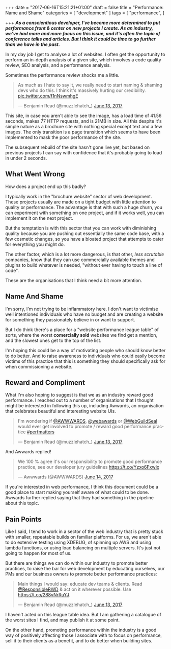 +++
date = "2017-06-16T15:21:21+01:00"
draft = false
title = "Performance: Name and Shame"
categories = [
  "development"
]
tags = [ 
    "performance", 
]

+++
***As a conscientious developer, I've become more determined to put performance front & center on new projects I create. As an industry, we've had more and more focus on this issue, and it's often the topic of conference talks and articles. But I think it could be time to go further than we have in the past.***

In my day job I get to analyse a lot of websites. I often get the opportunity to perform an in-depth analysis of a given site, which involves a code quality review, SEO analysis, and a performance analysis.

Sometimes the performance review shocks me a little.

<blockquote class="twitter-tweet" data-lang="en"><p lang="en" dir="ltr">As much as I hate to say it, we really need to start naming &amp; shaming devs who do this. I think it&#39;s massively hurting our credibility. <a href="https://t.co/f1nNswmhgE">pic.twitter.com/f1nNswmhgE</a></p>&mdash; Benjamin Read (@muzzlehatch_) <a href="https://twitter.com/muzzlehatch_/status/874593109052723201">June 13, 2017</a></blockquote> <script async src="//platform.twitter.com/widgets.js" charset="utf-8"></script>

This site, in case you aren't able to see the image, has a load time of 41.56 seconds, makes 77 HTTP requests,  and is 21MB in size. All this despite it's simple nature as a brochure site with nothing special except text and a few images. The only transition is a page transition which seems to have been implemented to mask the poor performance of the site.

The subsequent rebuild of the site hasn't gone live yet, but based on previous projects I can say with confidence that it's probably going to load in under 2 seconds.

## What Went Wrong

How does a project end up this badly?

I typically work in the "brochure website" sector of web development. These projects usually are made on a tight budget with little attention to quality or performance. The advantage is that with such a huge churn, you can experiment with something on one project, and if it works well, you can implement it on the next project.

But the temptation is with this sector that you can work with diminishing quality because you are pushing out essentially the same code base, with a few cosmetic changes, so you have a bloated project that attempts to cater for everything you might do.

The other factor, which is a lot more dangerous, is that other, _less scrutable_ companies, know that they can use commercially available themes and plugins to build whatever is needed, "without ever having to touch a line of code".

These are the organisations that I think need a bit more attention.

## Name And Shame

I'm sorry, I'm not trying to be inflammatory here. I don't want to victimise well intentioned individuals who have no budget and are creating a website for something they passionately believe in or want to support.

But I do think there's a place for a "website performance league table" of sorts, where the worst **comercially sold** websites we find get a mention, and the slowest ones get to the top of the list.

I'm hoping this could be a way of motivating people who should know better to do better. And to raise awareness to individuals who could easily become victims of this practice that this is something they should specifically ask for when commissioning a website.

## Reward and Compliment

What I'm also hoping to suggest is that we as an industry reward good performance. I reached out to a number of organisations that I thought might be interested in following this up, including Awwards, an organisation that celebrates beautiful and interesting website UIs.

<blockquote class="twitter-tweet" data-lang="en"><p lang="en" dir="ltr">I&#39;m wondering if <a href="https://twitter.com/AWWWARDS">@AWWWARDS</a>, <a href="https://twitter.com/webawards">@webawards</a> or <a href="https://twitter.com/WebGuildSeal">@WebGuildSeal</a> would ever get involved to promote / reward good performance practice <a href="https://twitter.com/hashtag/perfmatters?src=hash">#perfmatters</a></p>&mdash; Benjamin Read (@muzzlehatch_) <a href="https://twitter.com/muzzlehatch_/status/874657130367913984">June 13, 2017</a></blockquote> <script async src="//platform.twitter.com/widgets.js" charset="utf-8"></script>

And Awwards replied!

<blockquote class="twitter-tweet" data-lang="en"><p lang="en" dir="ltr">We 100 % agree it&#39;s our responsibility to promote good performance practice, see our developer jury guidelines <a href="https://t.co/Yzxo6FxwIx">https://t.co/Yzxo6FxwIx</a></p>&mdash; Awwwards (@AWWWARDS) <a href="https://twitter.com/AWWWARDS/status/874896069024509954">June 14, 2017</a></blockquote> <script async src="//platform.twitter.com/widgets.js" charset="utf-8"></script>

If you're interested in web performance, I think this document could be a good place to start making yourself aware of what could to be done. Awwards further replied saying that they had something in the pipeline about this topic.

## Pain Points

Like I said, I tend to work in a sector of the web industry that is pretty stuck with smaller, repeatable builds on familiar platforms. For us, we aren't able to do extensive testing using XDEBUG, of spinning up AWS and using lambda functions, or using load balancing on multiple servers. It's just not going to happen for most of us.

But there are things we can do within our industry to promote better practices, to raise the bar for web development by educating ourselves, our PMs and our business owners to promote better performance practices:

<blockquote class="twitter-tweet" data-lang="en"><p lang="en" dir="ltr">Main things I would say: educate dev teams &amp; clients. Read <a href="https://twitter.com/ResponsibleRWD">@ResponsibleRWD</a> &amp; act on it wherever possible. Use <a href="https://t.co/288vNrRuYJ">https://t.co/288vNrRuYJ</a>.</p>&mdash; Benjamin Read (@muzzlehatch_) <a href="https://twitter.com/muzzlehatch_/status/874617990653890560">June 13, 2017</a></blockquote> <script async src="//platform.twitter.com/widgets.js" charset="utf-8"></script>

I haven't acted on this league table idea. But I am gathering a catalogue of the worst sites I find, and may publish it at some point.

On the other hand, promoting performance within the industry is a good way of positively affecting those I associate with to focus on performance, sell it to their clients as a benefit, and to do better when building sites.